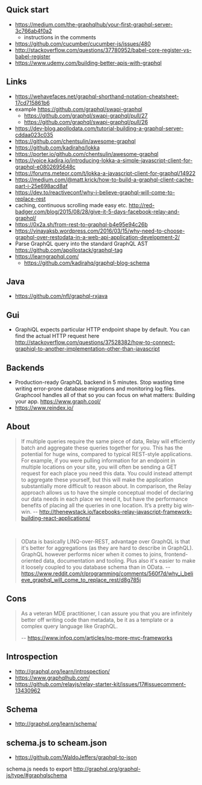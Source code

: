 ## Quick start

- https://medium.com/the-graphqlhub/your-first-graphql-server-3c766ab4f0a2
  - instructions in the comments
- https://github.com/cucumber/cucumber-js/issues/480
- http://stackoverflow.com/questions/37780952/babel-core-register-vs-babel-register
- https://www.udemy.com/building-better-apis-with-graphql

## Links

- https://wehavefaces.net/graphql-shorthand-notation-cheatsheet-17cd715861b6
- example https://github.com/graphql/swapi-graphql
  - https://github.com/graphql/swapi-graphql/pull/27
  - https://github.com/graphql/swapi-graphql/pull/26
- https://dev-blog.apollodata.com/tutorial-building-a-graphql-server-cddaa023c035
- https://github.com/chentsulin/awesome-graphql
 - https://github.com/kadirahq/lokka
  - https://porter.io/github.com/chentsulin/awesome-graphql
  - https://voice.kadira.io/introducing-lokka-a-simple-javascript-client-for-graphql-e0802695648c
  - https://forums.meteor.com/t/lokka-a-javascript-client-for-graphql/14922
- https://medium.com/@matt.krick/how-to-build-a-graphql-client-cache-part-i-25e698acd8af
- https://dev.to/reactiveconf/why-i-believe-graphql-will-come-to-replace-rest
- caching, continuous scrolling made easy etc. http://red-badger.com/blog/2015/08/28/give-it-5-days-facebook-relay-and-graphql/
- https://0x2a.sh/from-rest-to-graphql-b4e95e94c26b
- https://vinayaksb.wordpress.com/2016/03/15/why-need-to-choose-graphql-over-restodata-in-a-web-api-application-development-2/
- Parse GraphQL query into the standard GraphQL AST https://github.com/apollostack/graphql-tag
- https://learngraphql.com/
  - https://github.com/kadirahq/graphql-blog-schema

## Java

- https://github.com/nfl/graphql-rxjava

## Gui

- GraphiQL expects particular HTTP endpoint shape by default. You can find the actual HTTP request here http://stackoverflow.com/questions/37528382/how-to-connect-graphiql-to-another-implementation-other-than-javascript

## Backends

- Production-ready GraphQL backend in 5 minutes. Stop wasting time writing error-prone database migrations and monitoring log files. Graphcool handles all of that so you can focus on what matters: Building your app. https://www.graph.cool/
- https://www.reindex.io/


## About

> If multiple queries require the same piece of data, Relay will efficiently batch and aggregate these queries together for you. This has the potential for huge wins, compared to typical REST-style applications. For example, if you were pulling information for an endpoint in multiple locations on your site, you will often be sending a GET request for each place you need this data. You could instead attempt to aggregate these yourself, but this will make the application substantially more difficult to reason about. In comparison, the Relay approach allows us to have the simple conceptual model of declaring our data needs in each place we need it, but have the performance benefits of placing all the queries in one location. It’s a pretty big win-win.
> -- http://thenewstack.io/facebooks-relay-javascript-framework-building-react-applications/

<br>

> OData is basically LINQ-over-REST, advantage over GraphQL is that it's better for aggregations (as they are hard to describe in GraphQL). GraphQL however performs nicer when it comes to joins, frontend-oriented data, documentation and tooling. Plus also it's easier to make it loosely coupled to you database schema than in OData.
> -- https://www.reddit.com/r/programming/comments/560f7d/why_i_believe_graphql_will_come_to_replace_rest/d8g785j

## Cons

>As a veteran MDE practitioner, I can assure you that you are infinitely better off writing code than metadata, be it as a template or a complex query language like GraphQL.
>
>-- https://www.infoq.com/articles/no-more-mvc-frameworks

## Introspection

- http://graphql.org/learn/introspection/
- https://www.graphqlhub.com/
- https://github.com/relayjs/relay-starter-kit/issues/17#issuecomment-13430962

## Schema

- http://graphql.org/learn/schema/

## schema.js to scheam.json

- https://github.com/WaldoJeffers/graphql-to-json

schema.js needs to export http://graphql.org/graphql-js/type/#graphqlschema
